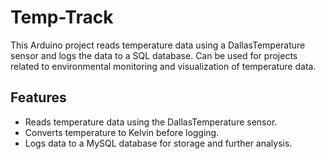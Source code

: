 # Temp-Track

This Arduino project reads temperature data using a DallasTemperature sensor and logs the data to a SQL database. Can be used for projects related to environmental monitoring and visualization of temperature data.

## Features

- Reads temperature data using the DallasTemperature sensor.
- Converts temperature to Kelvin before logging.
- Logs data to a MySQL database for storage and further analysis.
